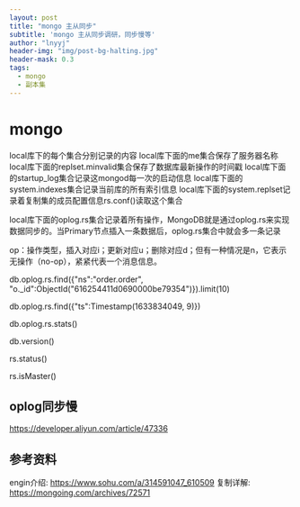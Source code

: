 ```yaml
---
layout: post
title: "mongo 主从同步"
subtitle: 'mongo 主从同步调研，同步慢等'
author: "lnyyj"
header-img: "img/post-bg-halting.jpg"
header-mask: 0.3
tags:
  - mongo
  - 副本集
---
```


# mongo


local库下的每个集合分别记录的内容
local库下面的me集合保存了服务器名称
local库下面的replset.minvalid集合保存了数据库最新操作的时间戳
local库下面的startup_log集合记录这mongod每一次的启动信息
local库下面的system.indexes集合记录当前库的所有索引信息
local库下面的system.replset记录着复制集的成员配置信息rs.conf()读取这个集合


local库下面的oplog.rs集合记录着所有操作，MongoDB就是通过oplog.rs来实现数据同步的。当Primary节点插入一条数据后，oplog.rs集合中就会多一条记录




op：操作类型，插入对应i；更新对应u；删除对应d；但有一种情况是n，它表示无操作（no-op），紧紧代表一个消息信息。


db.oplog.rs.find({"ns":"order.order", "o._id":ObjectId("616254411d0690000be79354")}).limit(10)


db.oplog.rs.find({"ts":Timestamp(1633834049, 9)})




db.oplog.rs.stats()

db.version()


rs.status()

rs.isMaster()



## oplog同步慢
https://developer.aliyun.com/article/47336


## 参考资料

engin介绍: https://www.sohu.com/a/314591047_610509
复制详解: https://mongoing.com/archives/72571